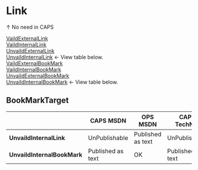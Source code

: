 # Link
↑ No need in CAPS

[VaildExternalLink](https://www.google.com/)  
[VaildInternalLink](Link.md)  
[UnvaildExternalLink](https://www.google.com/404)  
[UnvaildInternalLink](/123/456) <- View table below.  
[VaildExternalBookMark](https://www.google.com#sbtc)  
[VaildInternalBookMark](#BookMarkTarget)  
[UnvaildExternalBookMark](https://www.google.com#UnavaliableBookMark)  
[UnvaildInternalBookMark](#UnavaliableBookMark) <- View table below.  

## BookMarkTarget


| | CAPS MSDN | OPS MSDN | CAPS TechNet | OPS TechNet | Azure | Docs |
|--|--|--|--|--|--|--|
| **UnvaildInternalLink** | UnPublishable | Published as text | UnPublishable | OK | OK | OK |
| **UnvaildInternalBookMark** | Published as text | OK | Published as text | OK | OK | OK |
  
